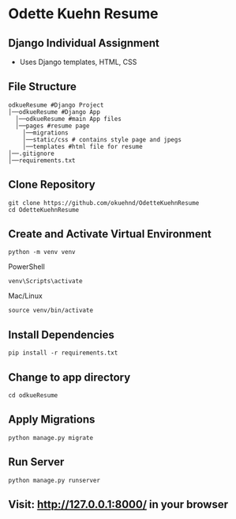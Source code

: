 # Odette Kuehn Resume
## Django Individual Assignment

- Uses Django templates, HTML, CSS

## File Structure
```
odkueResume #Django Project
│──odkueResume #Django App
  │──odkueResume #main App files
  │──pages #resume page
    │──migrations
    │──static/css # contains style page and jpegs
    │──templates #html file for resume
│──.gitignore
│──requirements.txt

```

## Clone Repository
```
git clone https://github.com/okuehnd/OdetteKuehnResume
cd OdetteKuehnResume
```

## Create and Activate Virtual Environment
```
python -m venv venv
```
PowerShell
```
venv\Scripts\activate
```
Mac/Linux
```
source venv/bin/activate
```
## Install Dependencies
```
pip install -r requirements.txt
```
## Change to app directory
```
cd odkueResume
```
## Apply Migrations
```
python manage.py migrate
```

## Run Server
```
python manage.py runserver
```
## Visit: __http://127.0.0.1:8000/__ in your browser







